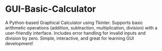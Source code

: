 # GUI-Basic-Calculator
A Python-based Graphical Calculator using Tkinter. Supports basic arithmetic operations (addition, subtraction, multiplication, division) with a user-friendly interface. Includes error handling for invalid inputs and division by zero. Simple, interactive, and great for learning GUI development! 
